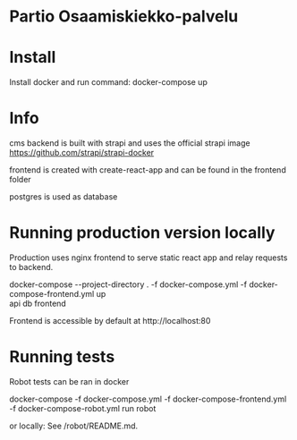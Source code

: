 # Partio Osaamiskiekko-palvelu

# Install

Install docker and run command: docker-compose up

# Info

cms backend is built with strapi and uses the official strapi image https://github.com/strapi/strapi-docker

frontend is created with create-react-app and can be found in the frontend folder

postgres is used as database

# Running production version locally

Production uses nginx frontend to serve static react app and relay requests to backend. 

  docker-compose --project-directory . -f docker-compose.yml -f docker-compose-frontend.yml up \
  api db frontend

Frontend is accessible by default at http://localhost:80 

# Running tests

Robot tests can be ran in docker

  docker-compose -f docker-compose.yml -f docker-compose-frontend.yml -f docker-compose-robot.yml run robot

or locally: See /robot/README.md.

